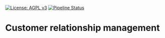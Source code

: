 [![License: AGPL v3](https://img.shields.io/badge/License-AGPL%20v3-blue.svg)](https://www.gnu.org/licenses/agpl-3.0)
[![Pipeline Status](https://gitlab.com/tawasta/odoo/crm/badges/17.0-dev/pipeline.svg)](https://gitlab.com/tawasta/odoo/crm/-/pipelines/)

Customer relationship management
================================

[//]: # (addons)
[//]: # (end addons)
